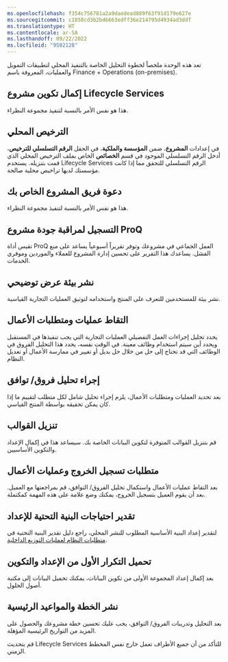 ```yaml
---
ms.openlocfilehash: f354c756781a2a9daedead889f63f91d179e627e
ms.sourcegitcommit: c1858cd3b2bd6663edff36e214795d4934ad3ddf
ms.translationtype: HT
ms.contentlocale: ar-SA
ms.lasthandoff: 09/22/2022
ms.locfileid: "9582128"
---
```

تعد هذه الوحدة ملخصاً لخطوة التحليل الخاصة بالتنفيذ المحلي لتطبيقات التمويل والعمليات، المعروفة باسم Finance + Operations (on-premises).

## <a name="complete-lifecycle-services-project-configuration"></a>إكمال تكوين مشروع Lifecycle Services

هذا هو نفس الأمر بالنسبة لتنفيذ مجموعة النظراء.

## <a name="on-premises-license"></a>الترخيص المحلي

في إعدادات **المشروع**، ضمن **المؤسسة والملكية**، في الحقل **الرقم التسلسلي للترخيص**، أدخل الرقم التسلسلي الموجود في قسم **الخصائص** الخاص بملف الترخيص المحلي الذي قمت بتنزيله. يستخدم Lifecycle Services الرقم التسلسلي للتحقق مما إذا كانت مؤسستك لديها تراخيص محلية صالحة.

## <a name="invite-your-project-team"></a>دعوة فريق المشروع الخاص بك

هذا هو نفس الأمر بالنسبة لتنفيذ مجموعة النظراء. 

## <a name="sign-up-for-proq-project-quality-monitoring"></a>التسجيل لمراقبة جودة مشروع ProQ

تقيس أداة ProQ العمل الجماعي في مشروعك وتوفر تقريراً أسبوعياً يساعد على منع الفشل. يساعدك هذا التقرير على تحسين إدارة المشروع للعملاء والموردين وموفري الخدمات.

## <a name="deploy-a-demo-environment"></a>نشر بيئة عرض توضيحي

نشر بيئة للمستخدمين للتعرف على المنتج واستخدامه لتوثيق العمليات التجارية القياسية.

## <a name="capture-business-processes-and-requirements"></a>التقاط عمليات ومتطلبات الأعمال

يحدد تحليل إجراءات العمل التفصيلي العمليات التجارية التي يجب تنفيذها في المستقبل ويحدد أين سيتم استخدام وظائف معينة. في الوقت نفسه، يحدد هذا التحليل الفروق في الوظائف التي قد تحتاج إلى حل من خلال حل بديل أو تغيير في ممارسة الأعمال أو تعديل النظام.

## <a name="perform-a-fitgap-analysis"></a>إجراء تحليل فروق/ توافق

بعد تحديد العمليات ومتطلبات الأعمال، يلزم إجراء تحليل شامل لكل متطلب لتقييم ما إذا كان يمكن تحقيقه بواسطة المنتج القياسي.

## <a name="download-templates"></a>تنزيل القوالب

قم بتنزيل القوالب المتوفرة لتكوين البيانات الخاصة بك. سيساعد هذا في إكمال الإعداد والتكوين الأساسيين.

## <a name="sign-off-requirements-and-business-processes"></a>متطلبات تسجيل الخروج وعمليات الأعمال

بعد التقاط عمليات الأعمال واستكمال تحليل الفروق/ التوافق، قم بمراجعتها مع العميل. بعد أن يقوم العميل بتسجيل الخروج، يمكنك وضع علامة على هذه المهمة كمكتملة.

## <a name="estimate-setup-infrastructure-needs"></a>تقدير احتياجات البنية التحتية للإعداد

لتقدير إعداد البنية الأساسية المطلوب للنشر المحلي، راجع دليل تقدير البنية التحتية في [متطلبات النظام لعمليات التوزيع الداخلية](/dynamics365/fin-ops-core/fin-ops/get-started/system-requirements-on-prem/?azure-portal=true).

## <a name="upload-first-iteration-of-setup-and-configuration"></a>تحميل التكرار الأول من الإعداد والتكوين

بعد إكمال إعداد المجموعة الأولى من تكوين البيانات، يمكنك تحميل البيانات إلى مكتبة أصول الحلول.

## <a name="publish-plan-and-milestone-dates"></a>نشر الخطة والمواعيد الرئيسية

بعد التحليل وتدريبات الفروق/ التوافق، يجب عليك تحسين خطة مشروعك والحصول على المزيد من التواريخ الرئيسية المؤهلة. 

قم بتحديث Lifecycle Services للتأكد من أن جميع الأطراف تعمل خارج نفس المخطط الزمني. 

 
